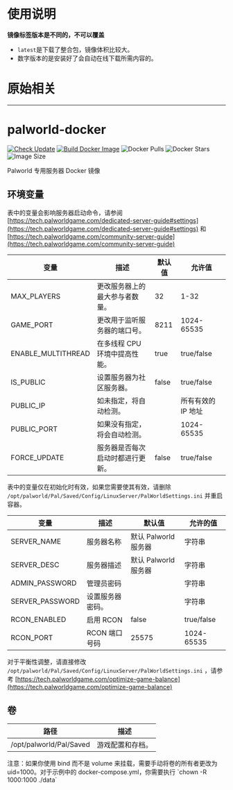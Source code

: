 # 使用说明

**镜像标签版本是不同的，不可以覆盖**

*   `latest`是下载了整合包，镜像体积比较大。
*   数字版本的是安装好了会自动在线下载所需内容的。

# 原始相关

* * *

# palworld-docker

[![Check Update](https://github.com/KagurazakaNyaa/palworld-docker/actions/workflows/update.yml/badge.svg)](https://github.com/KagurazakaNyaa/palworld-docker/actions/workflows/update.yml) [![Build Docker Image](https://github.com/KagurazakaNyaa/palworld-docker/actions/workflows/build.yml/badge.svg)](https://github.com/KagurazakaNyaa/palworld-docker/actions/workflows/build.yml) ![Docker Pulls](https://img.shields.io/docker/pulls/kagurazakanyaa/palworld) ![Docker Stars](https://img.shields.io/docker/stars/kagurazakanyaa/palworld) ![Image Size](https://img.shields.io/docker/image-size/kagurazakanyaa/palworld/latest)

Palworld 专用服务器 Docker 镜像

## 环境变量

表中的变量会影响服务器启动命令，请参阅 [https://tech.palworldgame.com/dedicated-server-guide#settings](https://tech.palworldgame.com/dedicated-server-guide#settings) 和 [https://tech.palworldgame.com/community-server-guide](https://tech.palworldgame.com/community-server-guide)

| 变量 | 描述 | 默认值 | 允许值 |
| --- | --- | --- | --- |
| MAX\_PLAYERS | 更改服务器上的最大参与者数量。 | 32 | 1-32 |
| GAME\_PORT | 更改用于监听服务器的端口号。 | 8211 | 1024-65535 |
| ENABLE\_MULTITHREAD | 在多线程 CPU 环境中提高性能。 | true | true/false |
| IS\_PUBLIC | 设置服务器为社区服务器。 | false | true/false |
| PUBLIC\_IP | 如未指定，将自动检测。 |  | 所有有效的 IP 地址 |
| PUBLIC\_PORT | 如果没有指定，将会自动检测。 |  | 1024-65535 |
| FORCE\_UPDATE | 服务器是否每次启动时都进行更新。 | false | true/false |

表中的变量仅在初始化时有效，如果您需要使其有效，请删除 `/opt/palworld/Pal/Saved/Config/LinuxServer/PalWorldSettings.ini` 并重启容器。

| 变量 | 描述 | 默认值 | 允许的值 |
| --- | --- | --- | --- |
| SERVER\_NAME | 服务器名称 | 默认 Palworld 服务器 | 字符串 |
| SERVER\_DESC | 服务器描述 | 默认 Palworld 服务器 | 字符串 |
| ADMIN\_PASSWORD | 管理员密码 |  | 字符串 |
| SERVER\_PASSWORD | 设置服务器密码。 |  | 字符串 |
| RCON\_ENABLED | 启用 RCON | false | true/false |
| RCON\_PORT | RCON 端口号码 | 25575 | 1024-65535 |

对于平衡性调整，请直接修改 `/opt/palworld/Pal/Saved/Config/LinuxServer/PalWorldSettings.ini` ，请参考 [https://tech.palworldgame.com/optimize-game-balance](https://tech.palworldgame.com/optimize-game-balance)

## 卷

| 路径 | 描述 |
| --- | --- |
| /opt/palworld/Pal/Saved | 游戏配置和存档。 |

注意：如果你使用 bind 而不是 volume 来挂载，需要手动将卷的所有者更改为 uid=1000。对于示例中的 docker-compose.yml，你需要执行 \`chown -R 1000:1000 ./data\`